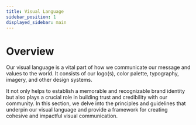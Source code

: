 ```yaml
---
title: Visual Language
sidebar_position: 1
displayed_sidebar: main
---
```


# Overview

Our visual language is a vital part of how we communicate our message and values to the world. It consists of our logo(s), color palette, typography, imagery, and other design systems.

It not only helps to establish a memorable and recognizable brand identity but also plays a crucial role in building trust and credibility with our community. In this section, we delve into the principles and guidelines that underpin our visual language and provide a framework for creating cohesive and impactful visual communication.